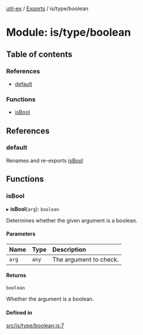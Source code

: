[util-ex](../README.md) / [Exports](../modules.md) / is/type/boolean

# Module: is/type/boolean

## Table of contents

### References

- [default](is_type_boolean.md#default)

### Functions

- [isBool](is_type_boolean.md#isbool)

## References

### default

Renames and re-exports [isBool](is_type_boolean.md#isbool)

## Functions

### isBool

▸ **isBool**(`arg`): `boolean`

Determines whether the given argument is a boolean.

#### Parameters

| Name | Type | Description |
| :------ | :------ | :------ |
| `arg` | `any` | The argument to check. |

#### Returns

`boolean`

Whether the argument is a boolean.

#### Defined in

[src/is/type/boolean.js:7](https://github.com/snowyu/util-ex.js/blob/fa686d8/src/is/type/boolean.js#L7)
